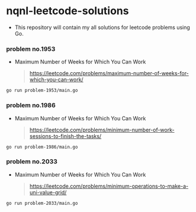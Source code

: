 # nqnl-leetcode-solutions
* This repository will contain my all solutions for leetcode problems using Go.


### problem no.1953
* Maximum Number of Weeks for Which You Can Work
  > https://leetcode.com/problems/maximum-number-of-weeks-for-which-you-can-work/
```
go run problem-1953/main.go
```

### problem no.1986
* Maximum Number of Weeks for Which You Can Work
  > https://leetcode.com/problems/minimum-number-of-work-sessions-to-finish-the-tasks/
```
go run problem-1986/main.go
```

### problem no.2033
* Maximum Number of Weeks for Which You Can Work
  > https://leetcode.com/problems/minimum-operations-to-make-a-uni-value-grid/
```
go run problem-2033/main.go
```